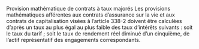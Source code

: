 Provision mathématique de contrats à taux majorés
Les provisions mathématiques afférentes aux contrats d’assurance sur la vie et aux contrats de capitalisation visées à l’article 338-2 doivent être calculées d’après un taux au plus égal au plus faible des taux d’intérêts suivants :
soit le taux du tarif ;
soit le taux de rendement réel diminué d’un cinquième, de l’actif représentatif des engagements correspondants.